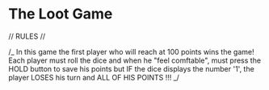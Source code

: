 # The Loot Game

// RULES //

/_ In this game the first player who will reach at 100 points wins the game!
Each player must roll the dice and when he "feel comftable", must press the HOLD button to save his points but IF the dice displays the number '1', the player LOSES his
turn and ALL OF HIS POINTS !!!
_/
